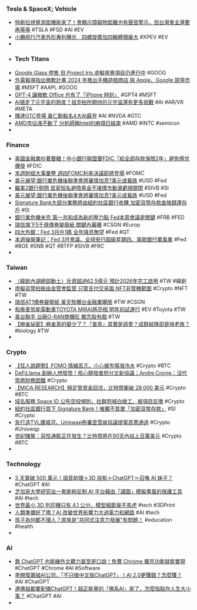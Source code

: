 ### Tesla & SpaceX; Vehicle
- [特斯拉視覺測距機能來了！會顯示障礙物距離也有聲音警示，但台灣車主還要再等等](https://www.ddcar.com.tw/article/34663) #TSLA #FSD #AI #EV
- [小鵬飛行汽車外形專利曝光　四螺旋槳加四輪體積龐大](https://unwire.hk/2023/03/18/xpeng-flying-car/life-tech/auto/) #XPEV #EV
-
- ### Tech Titans
- [Google Glass 停售 但 Project Iris 虛擬視覺項目仍進行中](https://www.cool3c.com/article/190829) #GOOG
- [外電報導指出微軟計畫 2024 年推出手機遊戲商店 與 Apple、Google 競爭市場](https://gnn.gamer.com.tw/detail.php?sn=246899) #MSFT #AAPL #GOOG
- [GPT-4 讓微軟 Office 也有了「iPhone 時刻」](https://technews.tw/2023/03/20/microsoft-365-copilot/) #GPT4 #MSFT
- [AI搶走了元宇宙的熱度？祖克柏所期待的元宇宙還有更多挑戰](https://www.techbang.com/posts/104627-metaverse-dead) #AI #AR/VR #META
- [輝達GTC登場 黃仁勳點名4大AI最夯](https://ctee.com.tw/news/tech/828010.html) #AI #NVDA #GTC
- [AMD市佔漲不動了 分析師稱Intel的麻煩已結束](https://news.xfastest.com/intel/125467/analyst-intel/) #AMD #INTC #semicon
-
### Finance
- [美國金融業吵著要糖！中小銀行聯盟要FDIC「給全部存款保險2年」避免擠兌爆發](https://www.blocktempo.com/us-midsize-banks-seek-fdic-insurance/) #FDIC
- [本週財經大事彙整 週四FOMC利率決議即將登場](https://news.cnyes.com/news/id/5117411) #FOMC
- [美元展望∶銀行業危機後聯準會將審慎加息?美元或看跌](https://www.dailyfxasia.com/cn/outlook/20230320-4692.html) #USD #Fed
- [繼美2銀行倒閉 首家知名避險基金不堪債市動盪虧損關閉](https://news.ebc.net.tw/news/business/359443) #SIVB #SI
- [美元展望∶銀行業危機後聯準會將審慎加息?美元或看跌](https://www.dailyfxasia.com/cn/outlook/20230320-4692.html) #USD #Fed
- [Signature Bank大部分業務將由紐約社區銀行收購 加密貨幣存款直接歸還存戶](https://news.cnyes.com/news/id/5117373) #SI
- [銀行業危機未完 第一共和成為新的壓力點 Fed本周會議是關鍵](https://m.cnyes.com/news/id/5117360) #FRB #FED
- [瑞信旗下5千億債券變廢紙 關鍵內幕曝](https://ctee.com.tw/news/global/828260.html) #CSGN #Europ
- [四大外銀：Fed 3月升1碼 全年降息無望](https://ctee.com.tw/news/finance/827787.html) #Fed #QT
- [本週操盤筆記：Fed 3月會議、全球央行超級星期四、美歐銀行業風暴](https://m.cnyes.com/news/id/5117232) #Fed #BOE #SNB #QT #BTFP #SIVB #FRC
-
### Taiwan
- [〈緯創內湖總部動土〉斥資超過62.5億元 預計2026年完工啟用](https://news.cnyes.com/news/id/5117378) #TW #緯創
- [虛擬貨幣拍板由金管會監管 只管支付交易面 NFT非管轄範圍](https://m.cnyes.com/news/id/5117376) #Crypto #NFT #TW
- [瑞信AT1債券變廢紙 黃天牧曝台金融業曝險](https://ctee.com.tw/news/finance/828269.html) #TW #CSGN
- [和泰車氫能電動車TOYOTA MIRAI將亮相 明年初試運行](https://news.cnyes.com/news/id/5117416) #EV #Toyota #TW
- [美台聯手 台廠O-RAN商機旺 概念股有戲](https://ctee.com.tw/news/stocks/828028.html) #TW
- [【麻雀祕密】麻雀真的變少了？「害鳥」其實是誤會？成群結隊卻是啃老族？](https://www.newsmarket.com.tw/blog/183723/) #biology #TW
-
### Crypto
- [【狂人說趨勢】FOMO 情緒高亢，小心被市場潑冷水](https://blockcast.it/2023/03/20/madman-column-2023-mar-20/) #Crypto #BTC
- [DeFiLlama 創辦人想發幣！核心開發者怒分叉新協議；Andre Cronje：沒代幣將財務困難](https://www.blocktempo.com/defillama-internal-war-about-release-tokens/) #Crypto
- [【MICA RESEARCH】穩定幣資金回流，比特幣衝破 28,000 美元](https://blockcast.it/2023/03/20/mica-research-weekly-analysis-0320/) #Crypto #BTC
- [域名服務 Space ID 公布空投規則，社群怒喊白做工、被項目反撸](https://www.blocktempo.com/web3-domain-name-service-platform-space-id-airdrop/) #Crypto
- [紐約社區銀行買下 Signature Bank！唯獨不買單「加密貨幣存款」](https://www.blocktempo.com/new-york-community-bancorp-buying-signature-bank/) #SI #Crypto
- [急打造TVL護城河，Uniswap佈署至雪崩協議提案高票通過](https://abmedia.io/急打造tvl護城河，uniswap佈署至雪崩協議提案高票通過) #Crypto #Uniswqp
- [世紀賭盤：惡性通膨正在發生？比特幣將在90天內站上百萬美元](https://abmedia.io/20230319-balaji-bet-hyperinflation-letd-btc-to-1million) #Crypto #BTC
-
### Technology
- [3 天賣破 500 萬元！語音助理＋3D 投影＋ChatGPT＝召喚 AI 妹子？](https://www.inside.com.tw/article/31049-Gatebox%20ChatGPT%20AI%20bride) #ChatGPT #AI
- [芝加哥大學研究出一套能夠反制 AI 平台藉由「讀圖」模擬畫風的保護工具](https://www.kocpc.com.tw/archives/484712) #AI #tech
- [世界最小 3D 列印機只有 4.1 公分，模型細節毫不馬虎](https://technews.tw/2023/02/13/worlds-smallest-3d-printer/) #tech #3DPrint
- [人類準備好了嗎？AI 改變世界影響力大過電力和網路](https://technews.tw/2023/03/20/ai-will-change-the-world-more-than-electricity-and-the-internet/) #AI #tech
- [孩子為何都不理人？原來是"共同式注意力發展"有問題！](https://www.leaderkid.com.tw/2023/03/16/joint-attention/) #education #health
-
### AI
- [靠 ChatGPT 也能練外文聽力甚至是口說！免費 Chrome 擴充功能就能實現](https://www.kocpc.com.tw/archives/484937) #ChatGPT #Chrome #AI #Software
- [李開復籌組AI公司，「不只做中文版ChatGPT」！AI 2.0更賺錢？怎麼賺？](https://www.bnext.com.tw/article/74489/leekaifu-ai-evolu-zone-a) #AI #ChatGPT
- [連佛祖都要配備ChatGPT！超正能量的「佛系AI」來了，怎麼指點你人生大小事？](https://www.bnext.com.tw/article/74495/chatgpt-hotoke-ai-enenlineok) #ChatGPT #AI
-